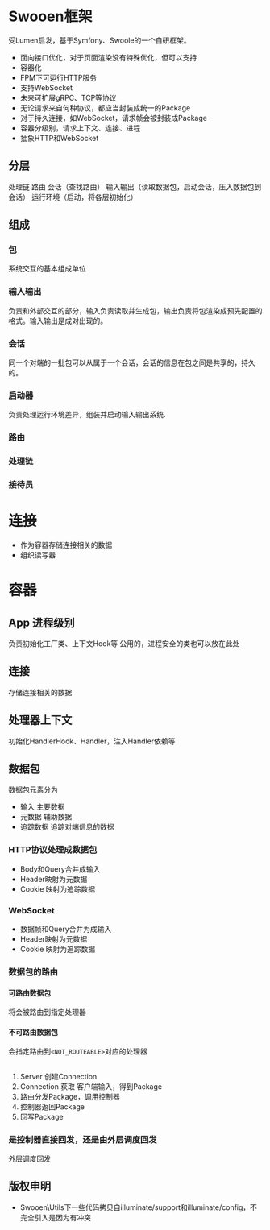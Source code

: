 # Swooen框架

受Lumen启发，基于Symfony、Swoole的一个自研框架。

- 面向接口优化，对于页面渲染没有特殊优化，但可以支持
- 容器化
- FPM下可运行HTTP服务
- 支持WebSocket
- 未来可扩展gRPC、TCP等协议
- 无论请求来自何种协议，都应当封装成统一的Package
- 对于持久连接，如WebSocket，请求帧会被封装成Package
- 容器分级别，请求上下文、连接、进程
- 抽象HTTP和WebSocket

## 分层
处理链
路由
会话（查找路由）
输入输出（读取数据包，启动会话，压入数据包到会话）
运行环境（启动，将各层初始化）

## 组成
### 包
系统交互的基本组成单位
### 输入输出
负责和外部交互的部分，输入负责读取并生成包，输出负责将包渲染成预先配置的格式。输入输出是成对出现的。
### 会话
同一个对端的一批包可以从属于一个会话，会话的信息在包之间是共享的，持久的。
### 启动器
负责处理运行环境差异，组装并启动输入输出系统.

### 路由

### 处理链

### 接待员

# 连接
- 作为容器存储连接相关的数据
- 组织读写器

# 容器
## App 进程级别
负责初始化工厂类、上下文Hook等
公用的，进程安全的类也可以放在此处

## 连接
存储连接相关的数据

## 处理器上下文
初始化HandlerHook、Handler，注入Handler依赖等

## 数据包
数据包元素分为

- 输入 主要数据
- 元数据 辅助数据
- 追踪数据 追踪对端信息的数据

### HTTP协议处理成数据包
- Body和Query合并成输入
- Header映射为元数据
- Cookie 映射为追踪数据

### WebSocket
- 数据帧和Query合并为成输入
- Header映射为元数据
- Cookie 映射为追踪数据

### 数据包的路由
#### 可路由数据包
将会被路由到指定处理器

#### 不可路由数据包
会指定路由到`<NOT_ROUTEABLE>`对应的处理器

##
1. Server 创建Connection
2. Connection 获取 客户端输入，得到Package
3. 路由分发Package，调用控制器
4. 控制器返回Package
5. 回写Package

### 是控制器直接回发，还是由外层调度回发
外层调度回发

## 版权申明
- Swooen\Utils下一些代码拷贝自illuminate/support和illuminate/config，不完全引入是因为有冲突